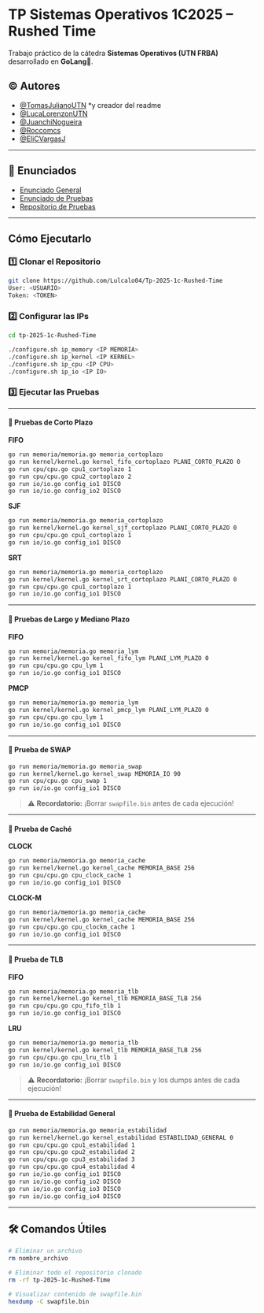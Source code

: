 # TP Sistemas Operativos 1C2025 – Rushed Time
Trabajo práctico de la cátedra **Sistemas Operativos (UTN FRBA)** desarrollado en **GoLang**🦦. 

## ©️ Autores
- [@TomasJulianoUTN](https://github.com/TomasJulianoUTN) *y creador del readme
- [@LucaLorenzonUTN](https://github.com/LucaLorenzonUTN)
- [@JuanchiNogueira](https://github.com/JuanchiNogueira)
- [@Roccomcs](https://github.com/Roccomcs)
- [@EliCVargasJ](https://github.com/EliCVargasJ)

---

## 📄 Enunciados

- [Enunciado General](https://docs.google.com/document/d/1zoFRoBn9QAfYSr0tITsL3PD6DtPzO2sq9AtvE8NGrkc/edit?tab=t.0#heading=h.xgbc8rcw891t)  
- [Enunciado de Pruebas](https://docs.google.com/document/d/13XPliZvUBtYjaRfuVUGHWbYX8LBs8s3TDdaDa9MFr_I/edit?tab=t.0)  
- [Repositorio de Pruebas](https://github.com/sisoputnfrba/revenge-of-the-cth-pruebas)

---

## Cómo Ejecutarlo

### 1️⃣ Clonar el Repositorio

```bash
git clone https://github.com/Lulcalo04/Tp-2025-1c-Rushed-Time
User: <USUARIO>
Token: <TOKEN>
```

### 2️⃣ Configurar las IPs

```bash
cd tp-2025-1c-Rushed-Time

./configure.sh ip_memory <IP MEMORIA>
./configure.sh ip_kernel <IP KERNEL>
./configure.sh ip_cpu <IP CPU>
./configure.sh ip_io <IP IO>
```

### 3️⃣ Ejecutar las Pruebas

---

#### 🔹 Pruebas de Corto Plazo

**FIFO**
```bash
go run memoria/memoria.go memoria_cortoplazo
go run kernel/kernel.go kernel_fifo_cortoplazo PLANI_CORTO_PLAZO 0
go run cpu/cpu.go cpu1_cortoplazo 1
go run cpu/cpu.go cpu2_cortoplazo 2
go run io/io.go config_io1 DISCO
go run io/io.go config_io2 DISCO
```

**SJF**
```bash
go run memoria/memoria.go memoria_cortoplazo
go run kernel/kernel.go kernel_sjf_cortoplazo PLANI_CORTO_PLAZO 0
go run cpu/cpu.go cpu1_cortoplazo 1
go run io/io.go config_io1 DISCO
```

**SRT**
```bash
go run memoria/memoria.go memoria_cortoplazo
go run kernel/kernel.go kernel_srt_cortoplazo PLANI_CORTO_PLAZO 0
go run cpu/cpu.go cpu1_cortoplazo 1
go run io/io.go config_io1 DISCO
```

---

#### 🔹 Pruebas de Largo y Mediano Plazo

**FIFO**
```bash
go run memoria/memoria.go memoria_lym
go run kernel/kernel.go kernel_fifo_lym PLANI_LYM_PLAZO 0
go run cpu/cpu.go cpu_lym 1
go run io/io.go config_io1 DISCO
```

**PMCP**
```bash
go run memoria/memoria.go memoria_lym
go run kernel/kernel.go kernel_pmcp_lym PLANI_LYM_PLAZO 0
go run cpu/cpu.go cpu_lym 1
go run io/io.go config_io1 DISCO
```

---

#### 🔹 Prueba de SWAP

```bash
go run memoria/memoria.go memoria_swap
go run kernel/kernel.go kernel_swap MEMORIA_IO 90
go run cpu/cpu.go cpu_swap 1
go run io/io.go config_io1 DISCO
```

> ⚠️ **Recordatorio:** ¡Borrar `swapfile.bin` antes de cada ejecución!

---

#### 🔹 Prueba de Caché

**CLOCK**
```bash
go run memoria/memoria.go memoria_cache
go run kernel/kernel.go kernel_cache MEMORIA_BASE 256
go run cpu/cpu.go cpu_clock_cache 1
go run io/io.go config_io1 DISCO
```

**CLOCK-M**
```bash
go run memoria/memoria.go memoria_cache
go run kernel/kernel.go kernel_cache MEMORIA_BASE 256
go run cpu/cpu.go cpu_clockm_cache 1
go run io/io.go config_io1 DISCO
```

---

#### 🔹 Prueba de TLB

**FIFO**
```bash
go run memoria/memoria.go memoria_tlb
go run kernel/kernel.go kernel_tlb MEMORIA_BASE_TLB 256
go run cpu/cpu.go cpu_fifo_tlb 1
go run io/io.go config_io1 DISCO
```

**LRU**
```bash
go run memoria/memoria.go memoria_tlb
go run kernel/kernel.go kernel_tlb MEMORIA_BASE_TLB 256
go run cpu/cpu.go cpu_lru_tlb 1
go run io/io.go config_io1 DISCO
```

> ⚠️ **Recordatorio:** ¡Borrar `swapfile.bin` y los dumps antes de cada ejecución!

---

#### 🔹 Prueba de Estabilidad General

```bash
go run memoria/memoria.go memoria_estabilidad
go run kernel/kernel.go kernel_estabilidad ESTABILIDAD_GENERAL 0
go run cpu/cpu.go cpu1_estabilidad 1
go run cpu/cpu.go cpu2_estabilidad 2
go run cpu/cpu.go cpu3_estabilidad 3
go run cpu/cpu.go cpu4_estabilidad 4
go run io/io.go config_io1 DISCO
go run io/io.go config_io2 DISCO
go run io/io.go config_io3 DISCO
go run io/io.go config_io4 DISCO
```

---

## 🛠️ Comandos Útiles

```bash
# Eliminar un archivo
rm nombre_archivo

# Eliminar todo el repositorio clonado
rm -rf tp-2025-1c-Rushed-Time

# Visualizar contenido de swapfile.bin
hexdump -C swapfile.bin
```
